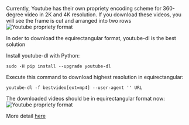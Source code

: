 Currently, Youtube has their own propriety encoding scheme for 360-degree video in 2K and 4K resolution. 
If you download these videos, you will see the frame is cut and arranged into two rows
![Youtube propriety format](https://github.com/phananh1010/download-highres-youtubevid/blob/master/deerbox_0_01.jpg?raw=true)

In oder to download the equirectangular format, youtube-dl is the best solution

Install youtube-dl with Python:

`sudo -H pip install --upgrade youtube-dl`

Execute this command to download highest resolution in equirectangular:

`youtube-dl -f bestvideo[ext=mp4] --user-agent '' URL`

The downloaded videos should be in equirectangular format now:
![Youtube propriety format](https://github.com/phananh1010/download-highres-youtubevid/blob/master/deer_0_01.jpg?raw=true)


More detail [here](https://github.com/ytdl-org/youtube-dl/issues/15267)
